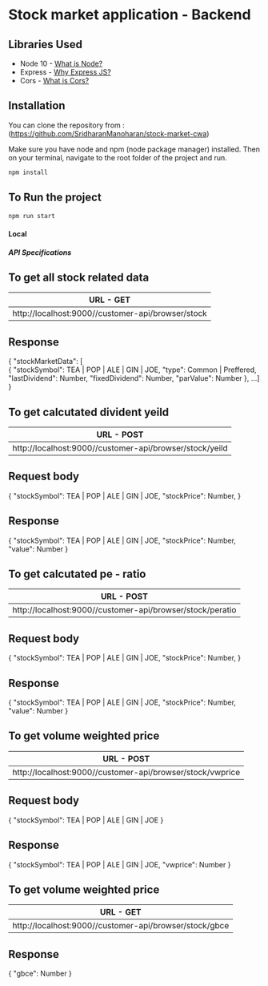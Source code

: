 # Stock market application - Backend

## Libraries Used

-   Node 10 - [What is Node?](https://nodejs.org/docs/latest/api/documentation.html)
-   Express - [Why Express JS?](https://expressjs.com/en/4x/api.html)
-   Cors - [What is Cors?](https://developer.mozilla.org/en-US/docs/Web/HTTP/CORS)

## Installation

You can clone the repository from : (https://github.com/SridharanManoharan/stock-market-cwa)

Make sure you have node and npm (node package manager) installed. Then on your terminal, navigate to the root folder of the project and run.

```bash
npm install
```

## To Run the project

```bash
npm run start
```

#### Local
##### API Specifications

## To get all stock related data
| URL - GET                                                      |
| -------------------------------------------------------------- |
| http://localhost:9000//customer-api/browser/stock              |

## Response
{
    "stockMarketData": [   
        {
            "stockSymbol": TEA | POP | ALE | GIN | JOE,
            "type": Common | Preffered,
            "lastDividend": Number,
            "fixedDividend": Number,
            "parValue": Number
        },
        ...]
}

## To get calcutated divident yeild
| URL - POST                                                     |
| -------------------------------------------------------------- |
| http://localhost:9000//customer-api/browser/stock/yeild        |

## Request body
{
    "stockSymbol": TEA | POP | ALE | GIN | JOE,
    "stockPrice": Number,
}
## Response
{
    "stockSymbol": TEA | POP | ALE | GIN | JOE,
    "stockPrice": Number,
    "value": Number
}

## To get calcutated pe - ratio
| URL - POST                                                     |
| -------------------------------------------------------------- |
| http://localhost:9000//customer-api/browser/stock/peratio      |

## Request body
{
    "stockSymbol": TEA | POP | ALE | GIN | JOE,
    "stockPrice": Number,
}
## Response
{
    "stockSymbol": TEA | POP | ALE | GIN | JOE,
    "stockPrice": Number,
    "value": Number
}

## To get volume weighted price
| URL - POST                                                     |
| -------------------------------------------------------------- |
| http://localhost:9000//customer-api/browser/stock/vwprice      |

## Request body
{
    "stockSymbol": TEA | POP | ALE | GIN | JOE
}

## Response
{
    "stockSymbol": TEA | POP | ALE | GIN | JOE,
    "vwprice": Number
}

## To get volume weighted price
| URL - GET                                                      |
| -------------------------------------------------------------- |
| http://localhost:9000//customer-api/browser/stock/gbce      |

## Response
{
    "gbce": Number
}